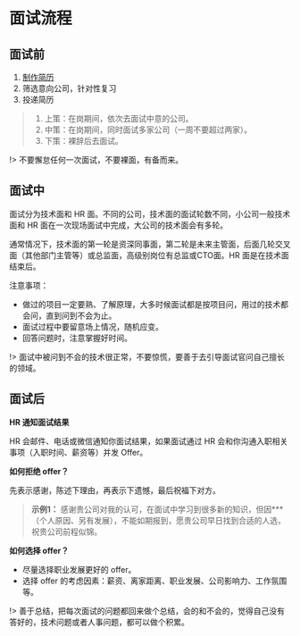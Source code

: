 
# 面试流程

## 面试前

1. [制作简历](intro/cv.md)
2. 筛选意向公司，针对性复习
3. 投递简历

> 1. 上策：在岗期间，依次去面试中意的公司。
> 2. 中策：在岗期间，同时面试多家公司（一周不要超过两家）。
> 3. 下策：裸辞后去面试。

!> 不要懈怠任何一次面试，不要裸面，有备而来。

## 面试中

面试分为技术面和 HR 面。不同的公司，技术面的面试轮数不同，小公司一般技术面和 HR 面在一次现场面试中完成，大公司的技术面会有多轮。

通常情况下，技术面的第一轮是资深同事面，第二轮是未来主管面，后面几轮交叉面（其他部门主管等）或总监面，高级别岗位有总监或CTO面。HR 面是在技术面结束后。

注意事项：

- 做过的项目一定要熟、了解原理，大多时候面试都是按项目问，用过的技术都会问，直到问到不会为止。
- 面试过程中要留意场上情况，随机应变。
- 回答问题时，注意掌握好时间。

!> 面试中被问到不会的技术很正常，不要惊慌，要善于去引导面试官问自己擅长的领域。

## 面试后

**HR 通知面试结果**

HR 会邮件、电话或微信通知你面试结果，如果面试通过 HR 会和你沟通入职相关事项（入职时间、薪资等）并发 Offer。

**如何拒绝 offer？**

先表示感谢，陈述下理由，再表示下遗憾，最后祝福下对方。

> **示例1：** 感谢贵公司对我的认可，在面试中学习到很多新的知识，但因***（个人原因、另有发展），不能如期报到，愿贵公司早日找到合适的人选，祝贵公司前程似锦。

**如何选择 offer？**

- 尽量选择职业发展更好的 offer。
- 选择 offer 的考虑因素：薪资、离家距离、职业发展、公司影响力、工作氛围等。

!> 善于总结，把每次面试的问题都回来做个总结，会的和不会的，觉得自己没有答好的，技术问题或者人事问题，都可以做个积累。